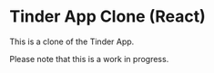 # Tinder App Clone (React)

This is a clone of the Tinder App.

Please note that this is a work in progress.
